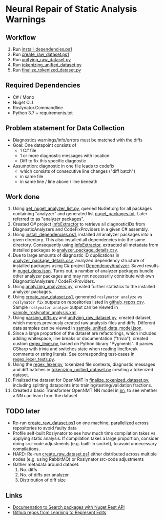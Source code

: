 # Neural Repair of Static Analysis Warnings

## Workflow

1. Run [install_dependencies.ps1](install_dependencies.ps1)
2. Run [create_raw_dataset.ps1](create_raw_dataset.ps1)
3. Run [unifying_raw_dataset.py](unifying_raw_dataset.py)
4. Run [tokenizing_unified_dataset.py](tokenizing_unified_dataset.py)
5. Run [finalize_tokenized_dataset.py](finalize_tokenized_dataset.py)

## Required Dependencies

* C# / Mono
* Nuget CLI
* Roslynator.Commandline
* Python 3.7 + requirements.txt

## Problem statement for Data Collection

* Diagnostics warnings/info/errors must be matched with the diffs
* Goal: One datapoint consists of
  * 1 C# file
  * 1 or more diagnostic messages with location
  * Diff to fix this specific diagnostic
* Assumption: diagnostic in one file leads to codefix
  * which consists of consecutive line changes ("diff batch")
  * in same file
  * in same line / line above / line beneath

## Work done

1. Using [get_nuget_analyzer_list.py](get_nuget_analyzer_list.py), queried NuGet.org for all packages containing "analyzer" and generated list [nuget_packages.txt](nuget_packages.txt). Later referred to as "analyzer packages".
2. Created C# project [InfoExtractor](AssemblyAnalysis/InfoExtractor) to retrieve all diagnosticIDs from DiagnosticAnalyzers and CodeFixProviders in a given C# assembly.
3. Using [install_dependencies.ps1](install_dependencies.ps1), installed all analyzer packages into a given directory. This also installed all dependencies into the same directory. Consequently using [InfoExtractor](AssemblyAnalysis/InfoExtractor), extracted all metadata from installed packages to [analyzer_package_details.csv](analyzer_package_details.csv).
4. Due to large amounts of diagnostic ID duplications in [analyzer_package_details.csv](analyzer_package_details.csv), analyzed dependency structure of installed packages using C# project [DependencyAnalyzer](AssemblyAnalysis/DependencyAnalyzer). Saved results in [nuget_deps.json](nuget_deps.json). Turns out, a number of analyzer packages bundle other analyzer packages and may not necessarily contribute with own DiagnosticAnalyzers / CodeFixProviders.
5. Using [analyzing_analyzers.py](analyzing_analyzers.py), created further statistics to the installed analyzer packages.
6. Using [create_raw_dataset.ps1](create_raw_dataset.ps1), generated `roslynator analyze` vs `roslynator fix` outputs on repositories listed in [github_repos.csv](github_repos.csv). Sample `roslynator analyze` output can be viewed in [sample_roslynator_analysis.xml](sample_roslynator_analysis.xml).
7. Using [parsing_diffs.py](parsing_diffs.py) and [unifying_raw_dataset.py](unifying_raw_dataset.py), created dataset, which merges previously created raw analysiis files and diffs. Different data samples can be viewed in [sample_unified_data_model.json](sample_unified_data_model.json).
8. Since a large proportion of the dataset are refactorings, which includes adding whitespace, line breaks or documentation ("trivia"), created custom [regex_lexer.py](regex_lexer.py), based on Python library "Pygments". It parses CSharp with trivia and switches state when reading line/break comments or string literals. See corresponding test-cases in [regex_lexer_tests.py](regex_lexer_tests.py).
9. Using the [regex_lexer.py](regex_lexer.py), tokenized file contexts, diagnostic messages and diff batches in [tokenizing_unified_dataset.py](tokenizing_unified_dataset.py) creating a tokenized dataset.
10. Finalized the dataset for OpenNMT in [finalize_tokenized_dataset.py](finalize_tokenized_dataset.py), including splitting datapoints into training/testing/validation fractions.
11. Created a basic Transformer OpenNMT NN model in [nn](nn), to see whether a NN can learn from the dataset.

## TODO later

* Re-run [create_raw_dataset.ps1](create_raw_dataset.ps1) on one machine, parallelized across repositories to avoid faulty data
* Profile self-built Roslynator to see how much time compilation takes vs applying static analysis. If compilation takes a large proportion, consider doing src-code adjustments (e.g. built-in socket), to avoid unnecessary compilations.
* HARD: Re-run [create_raw_dataset.ps1](create_raw_dataset.ps1) either distributed across multiple nodes (e.g. using RabbitMQ) or Roslynator src-code adjustments
* Gather metadata around dataset:
    1. No. diffs
    2. No. of diffs per analyzer
    3. Distribution of diff size

## Links

* [Documenation to Search packages with Nuget Rest API](https://docs.microsoft.com/en-us/nuget/api/search-query-service-resource)
* [Github repos from Learning to Represent Edits](https://github.com/microsoft/msrc-dpu-learning-to-represent-edits/blob/master/sampled_repos.txt)
